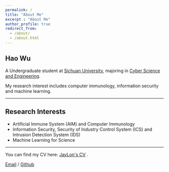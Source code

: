 ```yaml
---
permalink: /
title: "About Me"
excerpt : "About Me"
author_profile: true
redirect_from: 
  - /about/
  - /about.html
---
```


## Hao Wu

A Undergraduate student at [Sichuan University](https://www.scu.edu.cn/), majoring in [Cyber Science and Engineering](https://https://ccs.scu.edu.cn/).

 My research interest includes computer immunology, information security and machine learning.

---

## Research Interests

- Artificial Immune System (AIM) and Computer Immunology
- Information Security, Security of Industry Control System (ICS) and Intrusion Detection System (IDS)
- Machine Learning for Science

---
You can find my CV here: [JayLon&#39;s CV](../assets/CV_E.pdf) .

[Email](mailto:wuhao1022@stu.scu.edu.cn) / [Github](https://github.com/JayLon1022)

